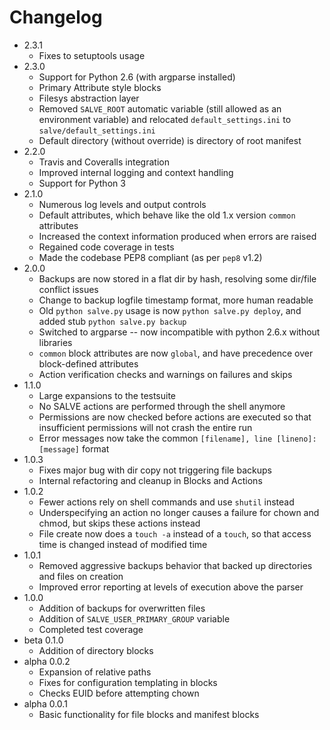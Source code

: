 Changelog
=========
 * 2.3.1
    * Fixes to setuptools usage
 * 2.3.0
    * Support for Python 2.6 (with argparse installed)
    * Primary Attribute style blocks
    * Filesys abstraction layer
    * Removed `SALVE_ROOT` automatic variable (still allowed as an environment
        variable) and relocated `default_settings.ini` to
        `salve/default_settings.ini`
    * Default directory (without override) is directory of root manifest
 * 2.2.0
    * Travis and Coveralls integration
    * Improved internal logging and context handling
    * Support for Python 3
 * 2.1.0
    * Numerous log levels and output controls
    * Default attributes, which behave like the old 1.x version `common` attributes
    * Increased the context information produced when errors are raised
    * Regained code coverage in tests
    * Made the codebase PEP8 compliant (as per `pep8` v1.2)
 * 2.0.0
    * Backups are now stored in a flat dir by hash, resolving some dir/file conflict issues
    * Change to backup logfile timestamp format, more human readable
    * Old `python salve.py` usage is now `python salve.py deploy`, and added stub `python salve.py backup`
    * Switched to argparse -- now incompatible with python 2.6.x without libraries
    * `common` block attributes are now `global`, and have precedence over block-defined attributes
    * Action verification checks and warnings on failures and skips
 * 1.1.0
    * Large expansions to the testsuite
    * No SALVE actions are performed through the shell anymore
    * Permissions are now checked before actions are executed so that insufficient permissions will not crash the entire run
    * Error messages now take the common `[filename], line [lineno]: [message]` format
 * 1.0.3
    * Fixes major bug with dir copy not triggering file backups
    * Internal refactoring and cleanup in Blocks and Actions
 * 1.0.2
    * Fewer actions rely on shell commands and use `shutil` instead
    * Underspecifying an action no longer causes a failure for chown and chmod, but skips these actions instead
    * File create now does a `touch -a` instead of a `touch`, so that access time is changed instead of modified time
 * 1.0.1
    * Removed aggressive backups behavior that backed up directories and files on creation
    * Improved error reporting at levels of execution above the parser
 * 1.0.0
    * Addition of backups for overwritten files
    * Addition of `SALVE_USER_PRIMARY_GROUP` variable
    * Completed test coverage
 * beta 0.1.0
    * Addition of directory blocks
 * alpha 0.0.2
    * Expansion of relative paths
    * Fixes for configuration templating in blocks
    * Checks EUID before attempting chown
 * alpha 0.0.1
    * Basic functionality for file blocks and manifest blocks
